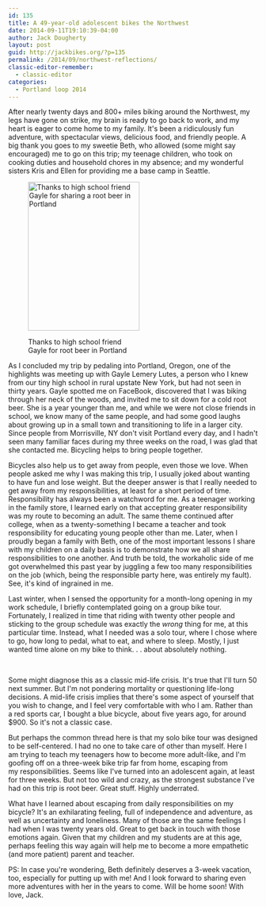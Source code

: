 ```yaml
---
id: 135
title: A 49-year-old adolescent bikes the Northwest
date: 2014-09-11T19:10:39-04:00
author: Jack Dougherty
layout: post
guid: http://jackbikes.org/?p=135
permalink: /2014/09/northwest-reflections/
classic-editor-remember:
  - classic-editor
categories:
  - Portland loop 2014
---
```

After nearly twenty days and 800+ miles biking around the Northwest, my legs have gone on strike, my brain is ready to go back to work, and my heart is eager to come home to my family. It's been a ridiculously fun adventure, with spectacular views, delicious food, and friendly people. A big thank you goes to my sweetie Beth, who allowed (some might say encouraged) me to go on this trip; my teenage children, who took on cooking duties and household chores in my absence; and my wonderful sisters Kris and Ellen for providing me a base camp in Seattle.<figure id="attachment_137" aria-describedby="caption-attachment-137" style="width: 225px" class="wp-caption alignright">

[<img class="size-medium wp-image-137" src="http://jackbikes.org/wp-content/uploads/2014/09/JackGayle-225x300.jpg" alt="Thanks to high school friend Gayle for sharing a root beer in Portland" width="225" height="300" srcset="https://jackbikes.org/wp-content/uploads/2014/09/JackGayle-225x300.jpg 225w, https://jackbikes.org/wp-content/uploads/2014/09/JackGayle.jpg 480w" sizes="(max-width: 225px) 100vw, 225px" />](http://jackbikes.org/wp-content/uploads/2014/09/JackGayle.jpg)<figcaption id="caption-attachment-137" class="wp-caption-text">Thanks to high school friend Gayle for root beer in Portland</figcaption></figure> 

As I concluded my trip by pedaling into Portland, Oregon, one of the highlights was meeting up with Gayle Lemery Lutes, a person who I knew from our tiny high school in rural upstate New York, but had not seen in thirty years. Gayle spotted me on FaceBook, discovered that I was biking through her neck of the woods, and invited me to sit down for a cold root beer. She is a year younger than me, and while we were not close friends in school, we know many of the same people, and had some good laughs about growing up in a small town and transitioning to life in a larger city. Since people from Morrisville, NY don't visit Portland every day, and I hadn't seen many familiar faces during my three weeks on the road, I was glad that she contacted me. Bicycling helps to bring people together.

Bicycles also help us to get away from people, even those we love. When people asked me why I was making this trip, I usually joked about wanting to have fun and lose weight. But the deeper answer is that I really needed to get away from my responsibilities, at least for a short period of time. Responsibility has always been a watchword for me. As a teenager working in the family store, I learned early on that accepting greater responsibility was my route to becoming an adult. The same theme continued after college, when as a twenty-something I became a teacher and took responsibility for educating young people other than me. Later, when I proudly began a family with Beth, one of the most important lessons I share with my children on a daily basis is to demonstrate how we all share responsibilities to one another. And truth be told, the workaholic side of me got overwhelmed this past year by juggling a few too many responsibilities on the job (which, being the responsible party here, was entirely my fault). See, it's kind of ingrained in me.

Last winter, when I sensed the opportunity for a month-long opening in my work schedule, I briefly contemplated going on a group bike tour. Fortunately, I realized in time that riding with twenty other people and sticking to the group schedule was exactly the _wrong_ thing for me, at this particular time. Instead, what I needed was a solo tour, where I chose where to go, how long to pedal, what to eat, and where to sleep. Mostly, I just wanted time alone on my bike to think. . . about absolutely nothing.

&nbsp;

Some might diagnose this as a classic mid-life crisis. It's true that I'll turn 50 next summer. But I'm not pondering mortality or questioning life-long decisions. A mid-life crisis implies that there's some aspect of yourself that you wish to change, and I feel very comfortable with who I am. Rather than a red sports car, I bought a blue bicycle, about five years ago, for around $900. So it's not a classic case.

But perhaps the common thread here is that my solo bike tour was designed to be self-centered. I had no one to take care of other than myself. Here I am trying to teach my teenagers how to become more adult-like, and I'm goofing off on a three-week bike trip far from home, escaping from my responsibilities. Seems like I've turned into an adolescent again, at least for three weeks. But not too wild and crazy, as the strongest substance I've had on this trip is root beer. Great stuff. Highly underrated.

What have I learned about escaping from daily responsibilities on my bicycle? It's an exhilarating feeling, full of independence and adventure, as well as uncertainty and loneliness. Many of those are the same feelings I had when I was twenty years old. Great to get back in touch with those emotions again. Given that my children and my students are at this age, perhaps feeling this way again will help me to become a more empathetic (and more patient) parent and teacher.

PS: In case you're wondering, Beth definitely deserves a 3-week vacation, too, especially for putting up with me! And I look forward to sharing even more adventures with her in the years to come. Will be home soon! With love, Jack.